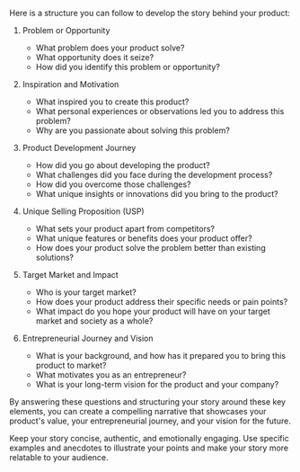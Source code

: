Here is a structure you can follow to develop the story behind your product:

1. Problem or Opportunity
   - What problem does your product solve?
   - What opportunity does it seize?
   - How did you identify this problem or opportunity?

2. Inspiration and Motivation
   - What inspired you to create this product?
   - What personal experiences or observations led you to address this problem?
   - Why are you passionate about solving this problem?

3. Product Development Journey
   - How did you go about developing the product?
   - What challenges did you face during the development process?
   - How did you overcome those challenges?
   - What unique insights or innovations did you bring to the product?

4. Unique Selling Proposition (USP)
   - What sets your product apart from competitors?
   - What unique features or benefits does your product offer?
   - How does your product solve the problem better than existing solutions?

5. Target Market and Impact
   - Who is your target market?
   - How does your product address their specific needs or pain points?
   - What impact do you hope your product will have on your target market and society as a whole?

6. Entrepreneurial Journey and Vision
   - What is your background, and how has it prepared you to bring this product to market?
   - What motivates you as an entrepreneur?
   - What is your long-term vision for the product and your company?

By answering these questions and structuring your story around these key elements, you can create a compelling narrative that showcases your product's value, your entrepreneurial journey, and your vision for the future.

Keep your story concise, authentic, and emotionally engaging. Use specific examples and anecdotes to illustrate your points and make your story more relatable to your audience.
